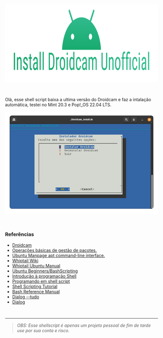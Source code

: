 <br>

<p align="center">
  <img width="922" height="257" src="assets/installdroidcamunofficial.png">
</p>

<br>

<p>Olá, esse shell script baixa a ultima versão do Droidcam e faz a intalação automática, testei no Mint 20.3 e Pop!_OS 22.04 LTS.

<br>

<p align="center">
  <img width="868" height="" src="assets/screenshot.png">
</p>

<br>

### Referências

- [Droidcam](https://www.dev47apps.com/droidcam/linux/)
- [Operações básicas de gestão de pacotes.](https://www.debian.org/doc/manuals/debian-reference/ch02.pt.html#_basic_package_management_operations)
- [Ubuntu Manpage apt command-line interface.](https://manpages.ubuntu.com/manpages/focal/man8/apt.8.html)
- [Whiptail Wiki](https://en.wikibooks.org/wiki/Bash_Shell_Scripting/Whiptail)
- [Whiptail Ubuntu Manual](http://manpages.ubuntu.com/manpages/focal/man1/whiptail.1.html)
- [Ubuntu Beginners/BashScripting](https://help.ubuntu.com/community/Beginners/BashScripting)
- [Introdução à programação Shell](http://www.faqs.org/docs/air/tsshell.html)
- [Programando em shell script](http://www.devin.com.br/shell_script/)
- [Shell Scripting Tutorial](https://www.shellscript.sh/)
- [Bash Reference Manual](https://devdocs.io/bash/)
- [Dialog --tudo](https://aurelio.net/shell/dialog/)
- [Dialog](https://invisible-island.net/dialog/#synopsis)

<br>


---
>*OBS: Esse shellscript é apenas um projeto pessoal de fim de tarde use por sua conta e risco.*